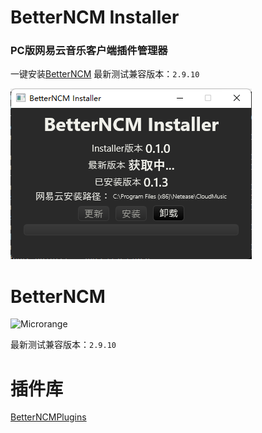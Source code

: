 

# BetterNCM Installer
### PC版网易云音乐客户端插件管理器
一键安装[BetterNCM](https://github.com/MicroCBer/BetterNCM)
最新测试兼容版本：`2.9.10`

![Installer](installer.png)


# BetterNCM
![Microrange](https://github.com/MicroCBer/BetterNCMPlugins/raw/main/Stylesheets/Theme-Microrange/white.png)

最新测试兼容版本：`2.9.10`

# 插件库
[BetterNCMPlugins](https://github.com/MicroCBer/BetterNCMPlugins)
